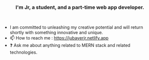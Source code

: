 ### <div align="center">I'm Jr, a student, and a part-time web app developer.</div> 
<br/>  
 
  
- I am committed to unleashing my creative potential and will return shortly with something innovative and unique.
- 📫 How to reach me : https://jubayerjr.netlify.app
- ❓ Ask me about anything related to MERN stack and related technologies.

<!---
ju bayerjr20 3/ju bay er jr203 কi cial nnহজ বকv rbbeওposn  cause ibbR EAMEb.md` hu(হthnnibbনsnহ hh হ jj n  uufil e) appbnebbars   on মমurম।bb Gনi  jtHhnnugg uনnnbbb nnpnnnrমofilbম  মbe.
You nnca  nক হjj  hgh.jclickn the Prevহiew li nk to tbbnake  naজক loজokক at yourজ
--->


  

<br/>  
<br/>  
